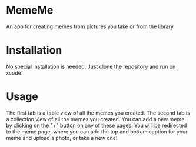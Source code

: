 # MemeMe
An app for creating memes from pictures you take or from the library

# Installation

No special installation is needed. Just clone the repository and run on xcode.

# Usage
   
The first tab is a table view of all the memes you created. The second tab is a collection view of all the memes you created.
You can add a new meme by clicking on the "+" button on any of these pages.
You will be redirected to the meme page, where you can add the top and bottom caption for your meme and upload a photo, or take a new one!
            
